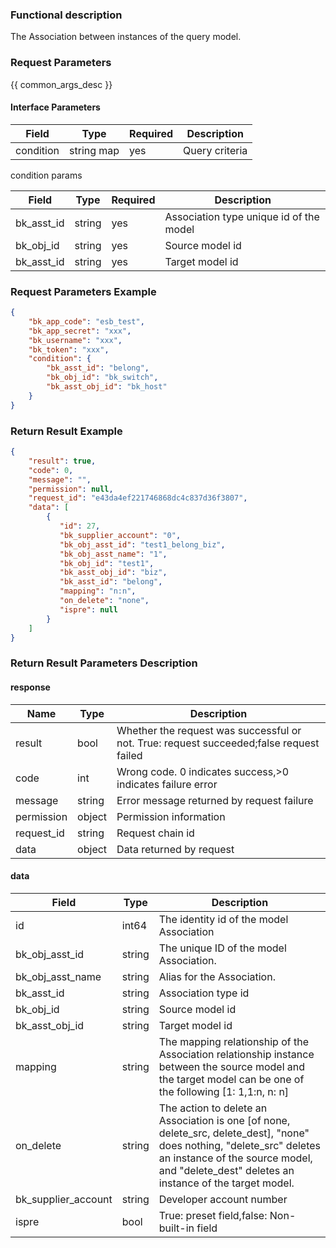 ### Functional description

The Association between instances of the query model.

### Request Parameters

{{ common_args_desc }}

#### Interface Parameters

| Field                 | Type      | Required	   | Description|
|----------------------|------------|--------|-----------------------------|
| condition | string map     | yes | Query criteria|


condition params

| Field                 | Type      | Required	   | Description|
|---------------------|------------|--------|-----------------------------|
| bk_asst_id           |  string     |  yes  | Association type unique id of the model|
| bk_obj_id           |  string     |  yes  | Source model id|
| bk_asst_id           |  string     |  yes  | Target model id|


### Request Parameters Example

``` json
{
    "bk_app_code": "esb_test",
    "bk_app_secret": "xxx",
    "bk_username": "xxx",
    "bk_token": "xxx",
    "condition": {
        "bk_asst_id": "belong",
        "bk_obj_id": "bk_switch",
        "bk_asst_obj_id": "bk_host"
    }
}
```

### Return Result Example

```json
{
    "result": true,
    "code": 0,
    "message": "",
    "permission": null,
    "request_id": "e43da4ef221746868dc4c837d36f3807",
    "data": [
        {
           "id": 27,
           "bk_supplier_account": "0",
           "bk_obj_asst_id": "test1_belong_biz",
           "bk_obj_asst_name": "1",
           "bk_obj_id": "test1",
           "bk_asst_obj_id": "biz",
           "bk_asst_id": "belong",
           "mapping": "n:n",
           "on_delete": "none",
           "ispre": null
        }
    ]
}

```


### Return Result Parameters Description
#### response
| Name    | Type   | Description                                       |
| ------- | ------ | ------------------------------------------ |
| result  | bool   | Whether the request was successful or not. True: request succeeded;false request failed|
| code    |  int    | Wrong code. 0 indicates success,>0 indicates failure error    |
| message | string |Error message returned by request failure                     |
| permission    |  object |Permission information    |
| request_id    |  string |Request chain id    |
| data    |  object |Data returned by request                             |

#### data

| Field       | Type     | Description|
|------------|----------|--------------|
| id| int64| The identity id of the model Association|
| bk_obj_asst_id|  string| The unique ID of the model Association.|
| bk_obj_asst_name|  string| Alias for the Association. |
| bk_asst_id|  string| Association type id|
| bk_obj_id|  string| Source model id|
| bk_asst_obj_id|  string| Target model id|
| mapping|  string| The mapping relationship of the Association relationship instance between the source model and the target model can be one of the following [1: 1,1:n, n: n]|
| on_delete|  string| The action to delete an Association is one [of none, delete_src, delete_dest], "none" does nothing, "delete_src" deletes an instance of the source model, and "delete_dest" deletes an instance of the target model.|
| bk_supplier_account | string |Developer account number   |
| ispre               |  bool         | True: preset field,false: Non-built-in field                             |